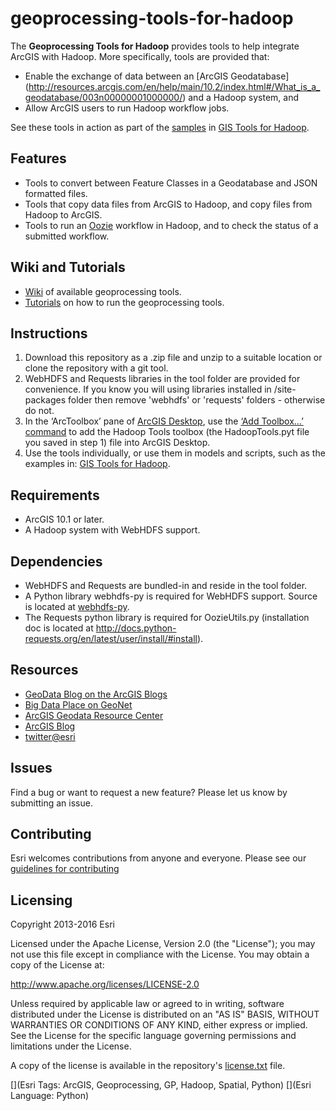 geoprocessing-tools-for-hadoop
===============

The __Geoprocessing Tools for Hadoop__ provides tools to help integrate ArcGIS with Hadoop. More specifically, 
tools are provided that:
* Enable the exchange of data between an 
[ArcGIS Geodatabase]
(http://resources.arcgis.com/en/help/main/10.2/index.html#/What_is_a_geodatabase/003n00000001000000/) and a 
Hadoop system, and 
* Allow ArcGIS users to run Hadoop workflow jobs.

See these tools in action as part of the [samples](https://github.com/Esri/gis-tools-for-hadoop/tree/master/samples) in [GIS Tools for Hadoop](https://github.com/Esri/gis-tools-for-hadoop).

## Features

* Tools to convert between Feature Classes in a Geodatabase and JSON formatted files.
* Tools that copy data files from ArcGIS to Hadoop, and copy files from Hadoop to ArcGIS.
* Tools to run an [Oozie](http://oozie.apache.org/) workflow in Hadoop, and to check the status of a submitted 
workflow.

## Wiki and Tutorials

* [Wiki](https://github.com/Esri/geoprocessing-tools-for-hadoop/wiki) of available geoprocessing tools.
* [Tutorials](https://github.com/Esri/gis-tools-for-hadoop/wiki) on how to run the geoprocessing tools.

## Instructions
1. Download this repository as a .zip file and unzip to a suitable location or clone the repository with a git tool.
2. WebHDFS and Requests libraries in the tool folder are provided for convenience. If you know you will using libraries installed in /site-packages folder then remove 'webhdfs' or 'requests' folders - otherwise do not.
3. In the ‘ArcToolbox’ pane of [ArcGIS Desktop](http://www.esri.com/software/arcgis/arcgis-for-desktop/), 
use the [‘Add Toolbox…’ command](http://resources.arcgis.com/en/help/main/10.2/index.html#//003q0000001m000000) 
to add the Hadoop Tools toolbox (the HadoopTools.pyt file you saved in step 1) file 
into ArcGIS Desktop.
4. Use the tools individually, or use them in models and scripts, such as the examples 
in: [GIS Tools for Hadoop](https://github.com/Esri/gis-tools-for-hadoop).

## Requirements

* ArcGIS 10.1 or later.
* A Hadoop system with WebHDFS support.

## Dependencies
* WebHDFS and Requests are bundled-in and reside in the tool folder.
* A Python library webhdfs-py is required for WebHDFS support.  Source is located 
at [webhdfs-py](https://github.com/Esri/webhdfs-py).
* The Requests python library is required for OozieUtils.py (installation doc is located 
at http://docs.python-requests.org/en/latest/user/install/#install).

## Resources

* [GeoData Blog on the ArcGIS Blogs](http://blogs.esri.com/esri/arcgis/author/jonmurphy/)
* [Big Data Place on GeoNet](https://geonet.esri.com/groups/big-data)
* [ArcGIS Geodata Resource Center]( http://resources.arcgis.com/en/communities/geodata/)
* [ArcGIS Blog](http://blogs.esri.com/esri/arcgis/)
* [twitter@esri](http://twitter.com/esri)

## Issues

Find a bug or want to request a new feature?  Please let us know by submitting an issue.

## Contributing

Esri welcomes contributions from anyone and everyone. Please see our [guidelines for contributing](https://github.com/esri/contributing)

## Licensing
Copyright 2013-2016 Esri

Licensed under the Apache License, Version 2.0 (the "License");
you may not use this file except in compliance with the License.
You may obtain a copy of the License at:

   http://www.apache.org/licenses/LICENSE-2.0

Unless required by applicable law or agreed to in writing, software
distributed under the License is distributed on an "AS IS" BASIS,
WITHOUT WARRANTIES OR CONDITIONS OF ANY KIND, either express or implied.
See the License for the specific language governing permissions and
limitations under the License.

A copy of the license is available in the repository's 
[license.txt](https://raw.github.com/Esri/hadoop-gp-tools/master/license.txt) file.

[](Esri Tags: ArcGIS, Geoprocessing, GP, Hadoop, Spatial, Python)
[](Esri Language: Python)
